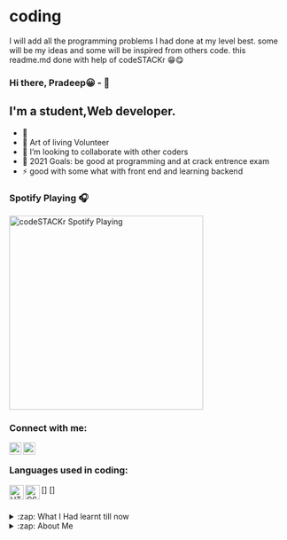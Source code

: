 # coding
I will add all the programming problems I had done at my level best. some will be my ideas and some will be inspired from others code. this readme.md done with help of codeSTACKr 😁😋





### Hi there, Pradeep😀 - 👋

## I'm a student,Web developer.

- 🔭 
- 🌱 Art of living Volunteer
- 👯 I’m looking to collaborate with other coders
- 🥅 2021 Goals: be good at programming and at crack entrence exam
- ⚡ good with some what with front end and learning backend

### Spotify Playing 🎧

[<img src="https://now-playing-codestackr.vercel.app/api/spotify-playing" alt="codeSTACKr Spotify Playing" width="350" />](https://open.spotify.com/user/swyqyimdc12jajde4vpwd2x1b)

### Connect with me:

[<img align="left" alt="codeSTACKr | Twitter" width="22px" src="https://cdn.jsdelivr.net/npm/simple-icons@v3/icons/twitter.svg" />][twitter]
[<img align="left" alt="codeSTACKr | LinkedIn" width="22px" src="https://cdn.jsdelivr.net/npm/simple-icons@v3/icons/linkedin.svg" />][linkedin]


<br />

### Languages used in coding:

[<img align="left" alt="HTML5" width="26px" src="https://learnsimply323855042.files.wordpress.com/2018/12/c.jpg" />]
[<img align="left" alt="CSS3" width="26px" src="https://www.vizteams.com/wp-content/uploads/2013/08/python-logo-master.png" />]

<br />


<details>
  <summary>:zap: What I Had learnt till now</summary>
  
<!--START_SECTION:activity-->
-Html
-css,scss
-Javascript
-Typescript
-python- medium
-java- begginer
-c,cpp - medium
-Git 
-Github
-Angular
-Nodejs - begginer
-Graphql - just started
-Socket - begginer
<!--END_SECTION:activity-->

</details>

<details>
  <summary>:zap: About Me</summary>

  I am learning how things are working I would like to interact with you so that you and me could share ideas and become good at coding!!!

</details>

[twitter]: https://twitter.com/PradeepCodescifi
[linkedin]: https://linkedin.com/in/pradeep-rekkapalli-1bab5116b
